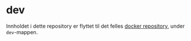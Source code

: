 # dev

Innholdet i dette repository er flyttet til det felles [docker repository](https://github.com/Rapporteket/docker), under `dev`-mappen.
